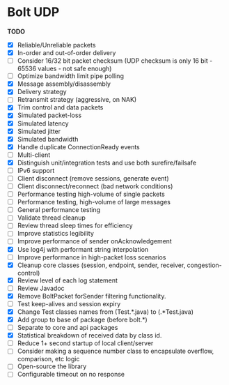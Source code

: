 Bolt UDP
==============

**TODO**
- [X] Reliable/Unreliable packets
- [X] In-order and out-of-order delivery
- [ ] Consider 16/32 bit packet checksum (UDP checksum is only 16 bit - 65536 values - not safe enough)
- [ ] Optimize bandwidth limit pipe polling
- [X] Message assembly/disassembly
- [X] Delivery strategy
- [ ] Retransmit strategy (aggressive, on NAK)
- [X] Trim control and data packets
- [X] Simulated packet-loss
- [X] Simulated latency
- [X] Simulated jitter
- [X] Simulated bandwidth
- [X] Handle duplicate ConnectionReady events
- [ ] Multi-client
- [X] Distinguish unit/integration tests and use both surefire/failsafe
- [ ] IPv6 support
- [ ] Client disconnect (remove sessions, generate event)
- [ ] Client disconnect/reconnect (bad network conditions)
- [ ] Performance testing high-volume of single packets
- [ ] Performance testing, high-volume of large messages
- [ ] General performance testing
- [ ] Validate thread cleanup
- [ ] Review thread sleep times for efficiency
- [ ] Improve statistics legibility
- [ ] Improve performance of sender onAcknowledgement
- [X] Use log4j with performant string interpolation
- [ ] Improve performance in high-packet loss scenarios
- [X] Cleanup core classes (session, endpoint, sender, receiver, congestion-control)
- [X] Review level of each log statement
- [ ] Review Javadoc
- [X] Remove BoltPacket forSender filtering functionality.
- [ ] Test keep-alives and session expiry
- [X] Change Test classes names from (Test.*.java) to (.*Test.java)
- [X] Add group to base of package (before bolt.*)
- [ ] Separate to core and api packages
- [X] Statistical breakdown of received data by class id.
- [ ] Reduce 1+ second startup of local client/server
- [ ] Consider making a sequence number class to encapsulate overflow, comparison, etc logic
- [ ] Open-source the library
- [ ] Configurable timeout on no response